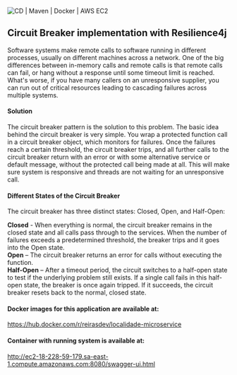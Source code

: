 ![CD | Maven | Docker | AWS EC2](https://github.com/reirasdev/localidade-microservice/workflows/CD%20%7C%20Maven%20%7C%20Docker%20%7C%20AWS%20EC2/badge.svg?branch=master)

## Circuit Breaker implementation with Resilience4j
Software systems make remote calls to software running in different processes, usually on different machines across a network. One of the big differences between in-memory calls and remote calls is that remote calls can fail, or hang without a response until some timeout limit is reached. What's worse, if you have many callers on an unresponsive supplier, you can run out of critical resources leading to cascading failures across multiple systems.

#### Solution
The circuit breaker pattern is the solution to this problem. The basic idea behind the circuit breaker is very simple. You wrap a protected function call in a circuit breaker object, which monitors for failures. Once the failures reach a certain threshold, the circuit breaker trips, and all further calls to the circuit breaker return with an error or with some alternative service or default message, without the protected call being made at all. This will make sure system is responsive and threads are not waiting for an unresponsive call.

#### Different States of the Circuit Breaker
The circuit breaker has three distinct states: Closed, Open, and Half-Open:

**Closed** - When everything is normal, the circuit breaker remains in the closed state and all calls pass through to the services. When the number of failures exceeds a predetermined threshold, the breaker trips and it goes into the Open state.</br>
**Open** – The circuit breaker returns an error for calls without executing the function.</br>
**Half-Open** – After a timeout period, the circuit switches to a half-open state to test if the underlying problem still exists. If a single call fails in this half-open state, the breaker is once again tripped. If it succeeds, the circuit breaker resets back to the normal, closed state.</br>

#### Docker images for this application are available at:
https://hub.docker.com/r/reirasdev/localidade-microservice

#### Container with running system is available at:
http://ec2-18-228-59-179.sa-east-1.compute.amazonaws.com:8080/swagger-ui.html
